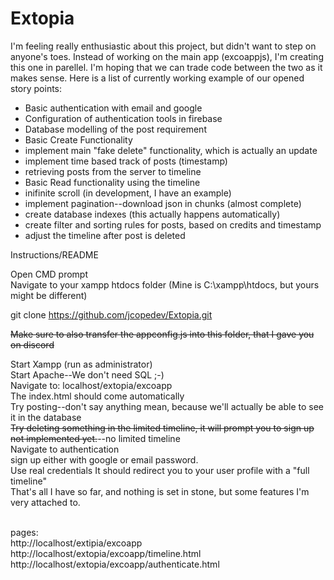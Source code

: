 # Extopia

I'm feeling really enthusiastic about this project, but didn't want to step on anyone's toes. Instead of working on the main app (excoappjs), I'm creating this one in parellel. I'm hoping that we can trade code between the two as it makes sense. Here is a list of currently working example of our opened story points:<br>

* Basic authentication with email and google
* Configuration of authentication tools in firebase
* Database modelling of the post requirement
* Basic Create Functionality
* implement main "fake delete" functionality, which is actually an update
* implement time based track of posts (timestamp)
* retrieving posts from the server to timeline
* Basic Read functionality using the timeline
* inifinite scroll (in development, I have an example)
* implement pagination--download json in chunks (almost complete)
* create database indexes (this actually happens automatically)
* create filter and sorting rules for posts, based on credits and timestamp
* adjust the timeline after post is deleted

Instructions/README

Open CMD prompt<br>
Navigate to your xampp htdocs folder (Mine is C:\xampp\htdocs, but yours might be different)<br>

git clone https://github.com/jcopedev/Extopia.git

~~Make sure to also transfer the appconfig.js into this folder, that I gave you on discord~~

Start Xampp (run as administrator) <br>
Start Apache--We don't need SQL ;-) <br>
Navigate to: localhost/extopia/excoapp<br>
The index.html should come automatically <br>
Try posting--don't say anything mean, because we'll actually be able to see it in the database <br>
~~Try deleting something in the limited timeline, it will prompt you to sign up not implemented yet.~~--no limited timeline<br>
Navigate to authentication<br>
sign up either with google or email password.<br> 
Use real credentials It should redirect you to your user profile with a "full timeline" <br>
That's all I have so far, and nothing is set in stone, but some features I'm very attached to.<br>

<br>
pages: <br>
http://localhost/extipia/excoapp <br>
http://localhost/extopia/excoapp/timeline.html <br>
http://localhost/extopia/excoapp/authenticate.html<br>
